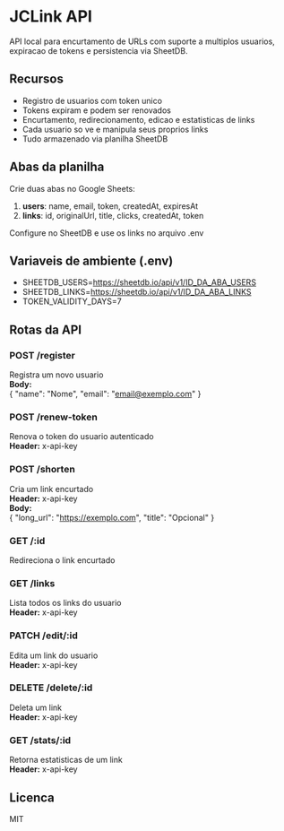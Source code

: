 # JCLink API

API local para encurtamento de URLs com suporte a multiplos usuarios, expiracao de tokens e persistencia via SheetDB.

## Recursos

- Registro de usuarios com token unico
- Tokens expiram e podem ser renovados
- Encurtamento, redirecionamento, edicao e estatisticas de links
- Cada usuario so ve e manipula seus proprios links
- Tudo armazenado via planilha SheetDB

## Abas da planilha

Crie duas abas no Google Sheets:

1. **users**: name, email, token, createdAt, expiresAt  
2. **links**: id, originalUrl, title, clicks, createdAt, token

Configure no SheetDB e use os links no arquivo .env

## Variaveis de ambiente (.env)

- SHEETDB_USERS=https://sheetdb.io/api/v1/ID_DA_ABA_USERS  
- SHEETDB_LINKS=https://sheetdb.io/api/v1/ID_DA_ABA_LINKS  
- TOKEN_VALIDITY_DAYS=7  

## Rotas da API

### POST /register  
Registra um novo usuario  
**Body:**  
{
  "name": "Nome",
  "email": "email@exemplo.com"
}

### POST /renew-token  
Renova o token do usuario autenticado  
**Header:** x-api-key

### POST /shorten  
Cria um link encurtado  
**Header:** x-api-key  
**Body:**  
{
  "long_url": "https://exemplo.com",
  "title": "Opcional"
}

### GET /:id  
Redireciona o link encurtado

### GET /links  
Lista todos os links do usuario  
**Header:** x-api-key

### PATCH /edit/:id  
Edita um link do usuario  
**Header:** x-api-key

### DELETE /delete/:id  
Deleta um link  
**Header:** x-api-key

### GET /stats/:id  
Retorna estatisticas de um link  
**Header:** x-api-key

## Licenca

MIT
